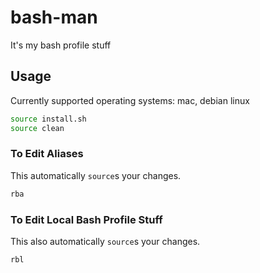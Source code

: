 # bash-man
It's my bash profile stuff

## Usage
Currently supported operating systems: mac, debian linux
```bash
source install.sh
source clean
```

### To Edit Aliases

This automatically `source`s your changes.

```bash
rba
```

### To Edit Local Bash Profile Stuff

This also automatically `source`s your changes.

```bash
rbl
```
